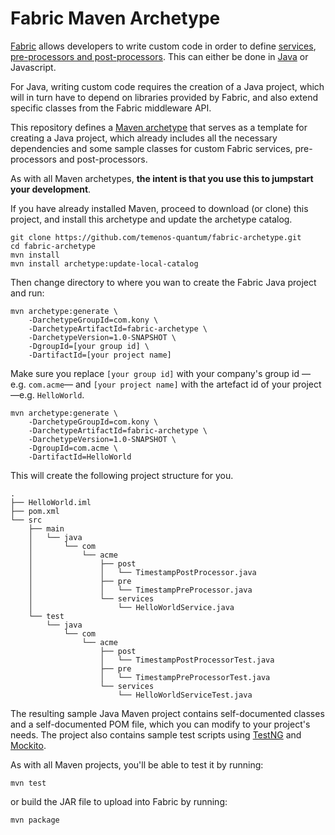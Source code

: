 # Fabric Maven Archetype

[Fabric](https://www.kony.com/products/fabric/) allows developers to write custom code in order to define [services](https://docs.kony.com/konylibrary/konyfabric/kony_fabric_user_guide/Default.htm#Java_Adapter.htm), [pre-processors and post-processors](https://docs.kony.com/konylibrary/konyfabric/kony_fabric_user_guide/Default.htm#Java_Preprocessor_Postprocessor_.htm).
This can either be done in [Java](https://docs.kony.com/konylibrary/integration/MiddlewareAPI) or Javascript.

For Java, writing custom code requires the creation of a Java project, which will in turn have to depend on libraries
provided by Fabric, and also extend specific classes from the Fabric middleware API.

This repository defines a [Maven archetype](https://maven.apache.org/guides/introduction/introduction-to-archetypes.html)
that serves as a template for creating a Java project, which already includes all the necessary dependencies and some
sample classes for custom Fabric services, pre-processors and post-processors.

As with all Maven archetypes, **the intent is that you use this to jumpstart your development**.

If you have already installed Maven, proceed to download (or clone) this project, and install this archetype and update the archetype catalog. 

```
git clone https://github.com/temenos-quantum/fabric-archetype.git
cd fabric-archetype
mvn install
mvn install archetype:update-local-catalog
```

Then change directory to where you wan to create the Fabric Java project and run:

```
mvn archetype:generate \
	-DarchetypeGroupId=com.kony \
	-DarchetypeArtifactId=fabric-archetype \
	-DarchetypeVersion=1.0-SNAPSHOT \
	-DgroupId=[your group id] \
	-DartifactId=[your project name]
```

Make sure you replace `[your group id]` with your company's group id —e.g. `com.acme`— and `[your project name]` with
the artefact id of your project —e.g. `HelloWorld`.

```
mvn archetype:generate \
	-DarchetypeGroupId=com.kony \
	-DarchetypeArtifactId=fabric-archetype \
	-DarchetypeVersion=1.0-SNAPSHOT \
	-DgroupId=com.acme \
	-DartifactId=HelloWorld

```

This will create the following project structure for you.

```
.
├── HelloWorld.iml
├── pom.xml
└── src
    ├── main
    │   └── java
    │       └── com
    │           └── acme
    │               ├── post
    │               │   └── TimestampPostProcessor.java
    │               ├── pre
    │               │   └── TimestampPreProcessor.java
    │               └── services
    │                   └── HelloWorldService.java
    └── test
        └── java
            └── com
                └── acme
                    ├── post
                    │   └── TimestampPostProcessorTest.java
                    ├── pre
                    │   └── TimestampPreProcessorTest.java
                    └── services
                        └── HelloWorldServiceTest.java
```

The resulting sample Java Maven project contains self-documented classes and a self-documented POM file, which you can modify to your project's needs. The project also contains sample test scripts using [TestNG](https://testng.org) and [Mockito](https://site.mockito.org).

As with all Maven projects, you'll be able to test it by running:
```
mvn test
```
or build the JAR file to upload into Fabric by running:
```
mvn package
```
